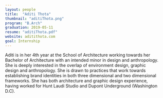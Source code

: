 ```yaml
---
layout: people
title:  "Aditi Thota"
thumbnail: "aditiThota.png"
program: "B.Arch"
graduation: 2019-05-11
resume: "aditiThota.pdf"
website: aditithota.com
goal: Internship
---
```


Aditi is in her 4th year at the School of Architecture working towards her Bachelor of Architecture with an intended minor in design and anthropology. She is deeply interested in the overlap of environment design, graphic design and anthropology. She is drawn to practices that work towards establishing brand identities in both three dimensional and two dimensional frameworks. She has both architecture and graphic design experience, having worked for Hunt Laudi Studio and Dupont Underground (Washington D.C). 
